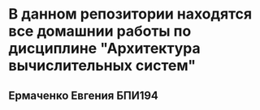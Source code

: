 # В данном репозитории находятся все домашнии работы по дисциплине "Архитектура вычислительных систем"
## Ермаченко Евгения БПИ194
